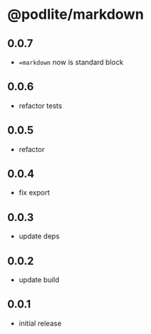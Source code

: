 # @podlite/markdown

## 0.0.7

- `=markdown` now is standard block

## 0.0.6

- refactor tests

## 0.0.5

- refactor

## 0.0.4

- fix export

## 0.0.3

- update deps

## 0.0.2

- update build

## 0.0.1

- initial release
